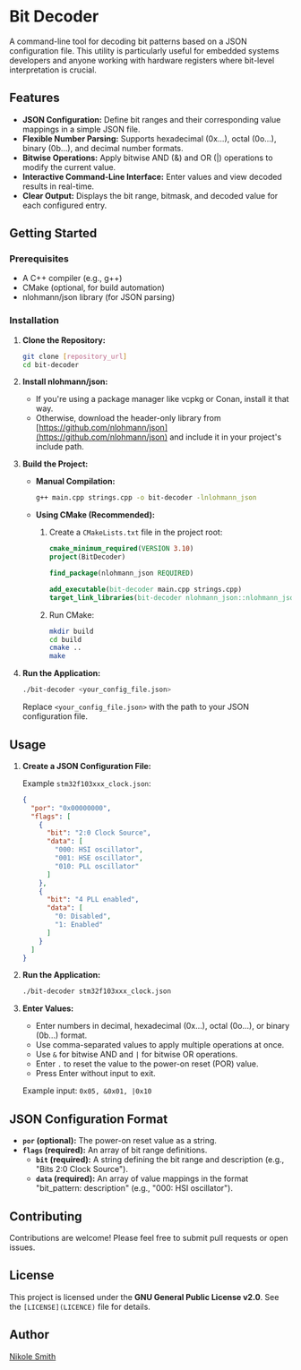 # Bit Decoder

A command-line tool for decoding bit patterns based on a JSON configuration file. This utility is particularly useful for embedded systems developers and anyone working with hardware registers where bit-level interpretation is crucial.

## Features

* **JSON Configuration:** Define bit ranges and their corresponding value mappings in a simple JSON file.
* **Flexible Number Parsing:** Supports hexadecimal (0x...), octal (0o...), binary (0b...), and decimal number formats.
* **Bitwise Operations:** Apply bitwise AND (&) and OR (|) operations to modify the current value.
* **Interactive Command-Line Interface:** Enter values and view decoded results in real-time.
* **Clear Output:** Displays the bit range, bitmask, and decoded value for each configured entry.

## Getting Started

### Prerequisites

* A C++ compiler (e.g., g++)
* CMake (optional, for build automation)
* nlohmann/json library (for JSON parsing)

### Installation

1.  **Clone the Repository:**

    ```bash
    git clone [repository_url]
    cd bit-decoder
    ```

2.  **Install nlohmann/json:**

    * If you're using a package manager like vcpkg or Conan, install it that way.
    * Otherwise, download the header-only library from [https://github.com/nlohmann/json](https://github.com/nlohmann/json) and include it in your project's include path.

3.  **Build the Project:**

    * **Manual Compilation:**

        ```bash
        g++ main.cpp strings.cpp -o bit-decoder -lnlohmann_json
        ```

    * **Using CMake (Recommended):**

        1.  Create a `CMakeLists.txt` file in the project root:

            ```cmake
            cmake_minimum_required(VERSION 3.10)
            project(BitDecoder)

            find_package(nlohmann_json REQUIRED)

            add_executable(bit-decoder main.cpp strings.cpp)
            target_link_libraries(bit-decoder nlohmann_json::nlohmann_json)
            ```

        2.  Run CMake:

            ```bash
            mkdir build
            cd build
            cmake ..
            make
            ```

4.  **Run the Application:**

    ```bash
    ./bit-decoder <your_config_file.json>
    ```

    Replace `<your_config_file.json>` with the path to your JSON configuration file.

## Usage

1.  **Create a JSON Configuration File:**

    Example `stm32f103xxx_clock.json`:

    ```json
    {
      "por": "0x00000000",
      "flags": [
        {
          "bit": "2:0 Clock Source",
          "data": [
            "000: HSI oscillator",
            "001: HSE oscillator",
            "010: PLL oscillator"
          ]
        },
        {
          "bit": "4 PLL enabled",
          "data": [
            "0: Disabled",
            "1: Enabled"
          ]
        }
      ]
    }
    ```

2.  **Run the Application:**

    ```bash
    ./bit-decoder stm32f103xxx_clock.json
    ```

3.  **Enter Values:**

    * Enter numbers in decimal, hexadecimal (0x...), octal (0o...), or binary (0b...) format.
    * Use comma-separated values to apply multiple operations at once.
    * Use `&` for bitwise AND and `|` for bitwise OR operations.
    * Enter `.` to reset the value to the power-on reset (POR) value.
    * Press Enter without input to exit.

    Example input: `0x05, &0x01, |0x10`

## JSON Configuration Format

* **`por` (optional):** The power-on reset value as a string.
* **`flags` (required):** An array of bit range definitions.
    * **`bit` (required):** A string defining the bit range and description (e.g., "Bits 2:0 Clock Source").
    * **`data` (required):** An array of value mappings in the format "bit_pattern: description" (e.g., "000: HSI oscillator").

## Contributing

Contributions are welcome! Please feel free to submit pull requests or open issues.

## License

This project is licensed under the **GNU General Public License v2.0**. See the `[LICENSE](LICENCE)` file for details.

## Author

[Nikole Smith](https://github.com/Did-Nikole)
